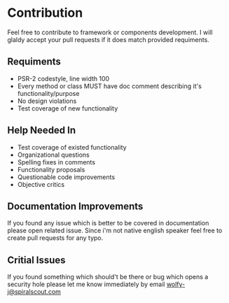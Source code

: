 # Contribution
Feel free to contribute to framework or components development. I will glaldy accept your pull requests if it does match provided requiments.

## Requiments
* PSR-2 codestyle, line width 100
* Every method or class MUST have doc comment describing it's functionality/purpose
* No design violations
* Test coverage of new functionality

## Help Needed In
* Test coverage of existed functionality
* Organizational questions
* Spelling fixes in comments
* Functionality proposals
* Questionable code improvements
* Objective critics


## Documentation Improvements
If you found any issue which is better to be covered in documentation please open related issue. Since i'm not native english speaker feel free to create pull requests for any typo.

## Critial Issues
If you found something which should't be there or bug which opens a security hole please let me know immediately by email wolfy-j@spiralscout.com
